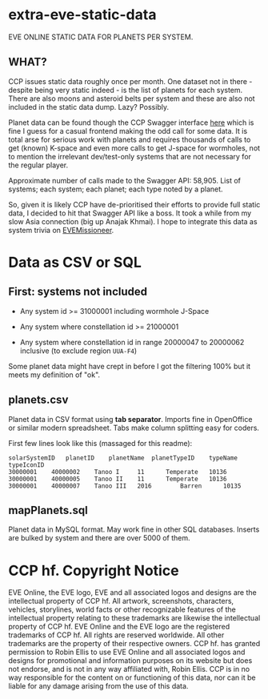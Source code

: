 # extra-eve-static-data

EVE ONLINE STATIC DATA FOR PLANETS PER SYSTEM.

## WHAT?

CCP issues static data roughly once per month. One dataset not in there - despite being very static indeed - is the list of planets for each system. There are also moons and asteroid belts per system and these are also not included in the static data dump. Lazy? Possibly.

Planet data can be found though the CCP Swagger interface [here](https://esi.evetech.net/ui/?version=latest#) which is fine I guess for a casual frontend making the odd call for some data. It is total arse for serious work with planets and requires thousands of calls to get (known) K-space and even more calls to get J-space for wormholes, not to mention the irrelevant dev/test-only systems that are not necessary for the regular player.

Approximate number of calls made to the Swagger API: 58,905. List of systems; each system; each planet; each type noted by a planet.

So, given it is likely CCP have de-prioritised their efforts to provide full static data, I decided to hit that Swagger API like a boss. It took a while from my slow Asia connection (big up Anajak Khmai). I hope to integrate this data as system trivia on [EVEMissioneer](https://EVEMissioneer.com).

# Data as CSV or SQL

## First: systems not included

* Any system id >= 31000001 including wormhole J-Space

* Any system where constellation id >= 21000001

* Any system where constellation id in range 20000047 to 20000062 inclusive (to exclude region `UUA-F4`)

Some planet data might have crept in before I got the filtering 100% but it meets my definition of "ok".

## planets.csv

Planet data in CSV format using **tab separator**. Imports fine in OpenOffice or similar modern spreadsheet. Tabs make column splitting easy for coders.

First few lines look like this (massaged for this readme):

```
solarSystemID	planetID	planetName	planetTypeID	typeName	typeIconID
30000001	40000002	Tanoo I		11		Temperate	10136
30000001	40000005	Tanoo II	11		Temperate	10136
30000001	40000007	Tanoo III	2016		Barren		10135
```

## mapPlanets.sql

Planet data in MySQL format. May work fine in other SQL databases. Inserts are bulked by system and there are over 5000 of them.

# CCP hf. Copyright Notice

EVE Online, the EVE logo, EVE and all associated logos and designs are the intellectual property of CCP hf. All artwork, screenshots, characters, vehicles, storylines, world facts or other recognizable features of the intellectual property relating to these trademarks are likewise the intellectual property of CCP hf. EVE Online and the EVE logo are the registered trademarks of CCP hf. All rights are reserved worldwide. All other trademarks are the property of their respective owners. CCP hf. has granted permission to Robin Ellis to use EVE Online and all associated logos and designs for promotional and information purposes on its website but does not endorse, and is not in any way affiliated with, Robin Ellis. CCP is in no way responsible for the content on or functioning of this data, nor can it be liable for any damage arising from the use of this data.

